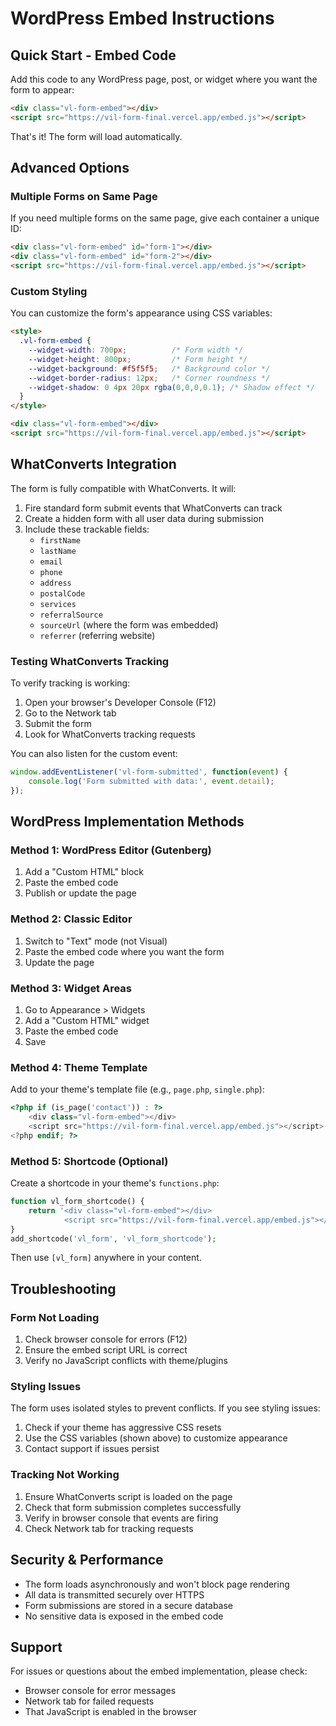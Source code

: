 # WordPress Embed Instructions

## Quick Start - Embed Code

Add this code to any WordPress page, post, or widget where you want the form to appear:

```html
<div class="vl-form-embed"></div>
<script src="https://vil-form-final.vercel.app/embed.js"></script>
```

That's it! The form will load automatically.

## Advanced Options

### Multiple Forms on Same Page

If you need multiple forms on the same page, give each container a unique ID:

```html
<div class="vl-form-embed" id="form-1"></div>
<div class="vl-form-embed" id="form-2"></div>
<script src="https://vil-form-final.vercel.app/embed.js"></script>
```

### Custom Styling

You can customize the form's appearance using CSS variables:

```html
<style>
  .vl-form-embed {
    --widget-width: 700px;          /* Form width */
    --widget-height: 800px;         /* Form height */
    --widget-background: #f5f5f5;   /* Background color */
    --widget-border-radius: 12px;   /* Corner roundness */
    --widget-shadow: 0 4px 20px rgba(0,0,0,0.1); /* Shadow effect */
  }
</style>

<div class="vl-form-embed"></div>
<script src="https://vil-form-final.vercel.app/embed.js"></script>
```

## WhatConverts Integration

The form is fully compatible with WhatConverts. It will:

1. Fire standard form submit events that WhatConverts can track
2. Create a hidden form with all user data during submission
3. Include these trackable fields:
   - `firstName`
   - `lastName`
   - `email`
   - `phone`
   - `address`
   - `postalCode`
   - `services`
   - `referralSource`
   - `sourceUrl` (where the form was embedded)
   - `referrer` (referring website)

### Testing WhatConverts Tracking

To verify tracking is working:

1. Open your browser's Developer Console (F12)
2. Go to the Network tab
3. Submit the form
4. Look for WhatConverts tracking requests

You can also listen for the custom event:

```javascript
window.addEventListener('vl-form-submitted', function(event) {
    console.log('Form submitted with data:', event.detail);
});
```

## WordPress Implementation Methods

### Method 1: WordPress Editor (Gutenberg)

1. Add a "Custom HTML" block
2. Paste the embed code
3. Publish or update the page

### Method 2: Classic Editor

1. Switch to "Text" mode (not Visual)
2. Paste the embed code where you want the form
3. Update the page

### Method 3: Widget Areas

1. Go to Appearance > Widgets
2. Add a "Custom HTML" widget
3. Paste the embed code
4. Save

### Method 4: Theme Template

Add to your theme's template file (e.g., `page.php`, `single.php`):

```php
<?php if (is_page('contact')) : ?>
    <div class="vl-form-embed"></div>
    <script src="https://vil-form-final.vercel.app/embed.js"></script>
<?php endif; ?>
```

### Method 5: Shortcode (Optional)

Create a shortcode in your theme's `functions.php`:

```php
function vl_form_shortcode() {
    return '<div class="vl-form-embed"></div>
            <script src="https://vil-form-final.vercel.app/embed.js"></script>';
}
add_shortcode('vl_form', 'vl_form_shortcode');
```

Then use `[vl_form]` anywhere in your content.

## Troubleshooting

### Form Not Loading

1. Check browser console for errors (F12)
2. Ensure the embed script URL is correct
3. Verify no JavaScript conflicts with theme/plugins

### Styling Issues

The form uses isolated styles to prevent conflicts. If you see styling issues:

1. Check if your theme has aggressive CSS resets
2. Use the CSS variables (shown above) to customize appearance
3. Contact support if issues persist

### Tracking Not Working

1. Ensure WhatConverts script is loaded on the page
2. Check that form submission completes successfully
3. Verify in browser console that events are firing
4. Check Network tab for tracking requests

## Security & Performance

- The form loads asynchronously and won't block page rendering
- All data is transmitted securely over HTTPS
- Form submissions are stored in a secure database
- No sensitive data is exposed in the embed code

## Support

For issues or questions about the embed implementation, please check:
- Browser console for error messages
- Network tab for failed requests
- That JavaScript is enabled in the browser